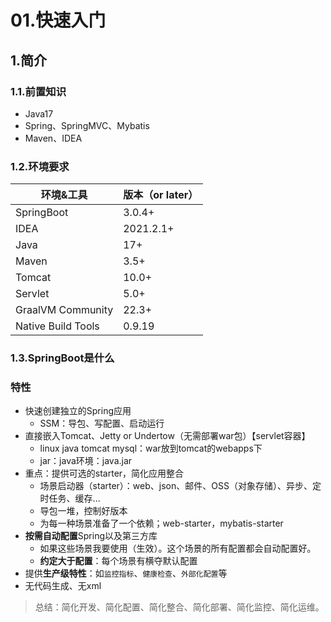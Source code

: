 # 01.快速入门

## 1.简介

### 1.1.前置知识

- Java17
- Spring、SpringMVC、Mybatis
- Maven、IDEA

### 1.2.环境要求

| 环境&工具          | 版本（or later） |
| ------------------ | ---------------- |
| SpringBoot         | 3.0.4+           |
| IDEA               | 2021.2.1+        |
| Java               | 17+              |
| Maven              | 3.5+             |
| Tomcat             | 10.0+            |
| Servlet            | 5.0+             |
| GraalVM Community  | 22.3+            |
| Native Build Tools | 0.9.19           |

### 1.3.SpringBoot是什么

###  特性

- 快速创建独立的Spring应用
  - SSM：导包、写配置、启动运行
- 直接嵌入Tomcat、Jetty or Undertow（无需部署war包）【servlet容器】
  - linux java tomcat mysql：war放到tomcat的webapps下
  - jar：java环境：java.jar
- 重点：提供可选的starter，简化应用整合
  - 场景启动器（starter）：web、json、邮件、OSS（对象存储）、异步、定时任务、缓存...
  - 导包一堆，控制好版本
  - 为每一种场景准备了一个依赖；web-starter，mybatis-starter
- **按需自动配置**Spring以及第三方库
  - 如果这些场景我要使用（生效）。这个场景的所有配置都会自动配置好。
  - **约定大于配置**：每个场景有横夺默认配置
- 提供**生产级特性**：如`监控指标`、`健康检查`、`外部化配置`等
- 无代码生成、无xml

> 总结：简化开发、简化配置、简化整合、简化部署、简化监控、简化运维。